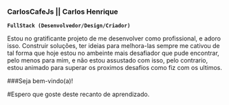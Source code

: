 ### CarlosCafeJs || Carlos Henrique 
**`FullStack (Desenvolvedor/Design/Criador)`**

Estou no gratificante projeto de me desenvolver como profissional, e adoro isso. Construir soluções, ter ideias para melhora-las sempre me cativou de tal forma que hoje estou no ambeinte mais desafiador que pude encontrar, pelo menos para mim, e não estou assustado com isso, pelo contrario, estou animado para superar os proximos desafios como fiz com os ultimos. 

###Seja bem-vindo(a)!

#Espero que goste deste recanto de aprendizado. 

<!--
**CarlosCafeJs/CarlosCafeJS** is a ✨ _special_ ✨ repository because its `README.md` (this file) appears on your GitHub profile.

Here are some ideas to get you started:

- 🔭 I’m currently working on ...
- 🌱 I’m currently learning ...
- 👯 I’m looking to collaborate on ...
- 🤔 I’m looking for help with ...
- 💬 Ask me about ...
- 📫 How to reach me: ...
- 😄 Pronouns: ...
- ⚡ Fun fact: ...
-->
